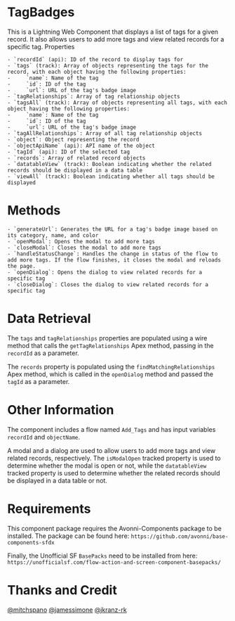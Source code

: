 # TagBadges

This is a Lightning Web Component that displays a list of tags for a given record. It also allows users to add more tags and view related records for a specific tag.
Properties

    - `recordId` (api): ID of the record to display tags for
    - `tags` (track): Array of objects representing the tags for the record, with each object having the following properties:
    -     `name`: Name of the tag
    -     `id`: ID of the tag
    -     `url`: URL of the tag's badge image
    - `tagRelationships`: Array of tag relationship objects
    - `tagsAll` (track): Array of objects representing all tags, with each object having the following properties:
    -     `name`: Name of the tag
    -     `id`: ID of the tag
    -     `url`: URL of the tag's badge image
    - `tagAllRelationships`: Array of all tag relationship objects
    - `object`: Object representing the record
    - `objectApiName` (api): API name of the object
    - `tagId` (api): ID of the selected tag
    - `records`: Array of related record objects
    - `datatableView` (track): Boolean indicating whether the related records should be displayed in a data table
    - `viewAll` (track): Boolean indicating whether all tags should be displayed

# Methods

    - `generateUrl`: Generates the URL for a tag's badge image based on its category, name, and color
    - `openModal`: Opens the modal to add more tags
    - `closeModal`: Closes the modal to add more tags
    - `handleStatusChange`: Handles the change in status of the flow to add more tags. If the flow finishes, it closes the modal and reloads the page.
    - `openDialog`: Opens the dialog to view related records for a specific tag
    - `closeDialog`: Closes the dialog to view related records for a specific tag

# Data Retrieval

The `tags` and `tagRelationships` properties are populated using a wire method that calls the `getTagRelationships` Apex method, passing in the `recordId` as a parameter.

The `records` property is populated using the `findMatchingRelationships` Apex method, which is called in the `openDialog` method and passed the `tagId` as a parameter.

# Other Information

The component includes a flow named `Add_Tags` and has input variables `recordId` and `objectName`.

A modal and a dialog are used to allow users to add more tags and view related records, respectively. The `isModalOpen` tracked property is used to determine whether the modal is open or not, while the `datatableView` tracked property is used to determine whether the related records should be displayed in a data table or not.

# Requirements

This component package requires the Avonni-Components package to be installed. The package can be found here: `https://github.com/avonni/base-components-sfdx`

Finally, the Unofficial SF `BasePacks` need to be installed from here: `https://unofficialsf.com/flow-action-and-screen-component-basepacks/`

# Thanks and Credit

[@mitchspano](https://github.com/mitchspano)
[@jamessimone](https://github.com/jamessimone)
[@jkranz-rk](https://github.com/jkranz-rk)